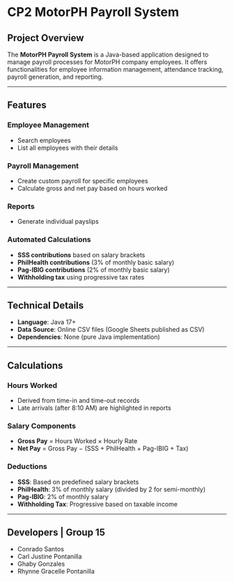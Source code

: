 # CP2 MotorPH Payroll System

## Project Overview

The **MotorPH Payroll System** is a Java-based application designed to manage payroll processes for MotorPH company employees. It offers functionalities for employee information management, attendance tracking, payroll generation, and reporting.

---

## Features

### Employee Management
* Search employees
* List all employees with their details
  
### Payroll Management
* Create custom payroll for specific employees
* Calculate gross and net pay based on hours worked

### Reports
* Generate individual payslips

### Automated Calculations
* **SSS contributions** based on salary brackets
* **PhilHealth contributions** (3% of monthly basic salary)
* **Pag-IBIG contributions** (2% of monthly basic salary)
* **Withholding tax** using progressive tax rates

---

## Technical Details
* **Language**: Java 17+
* **Data Source**: Online CSV files (Google Sheets published as CSV)
* **Dependencies**: None (pure Java implementation)

---

## Calculations

### Hours Worked
* Derived from time-in and time-out records
* Late arrivals (after 8:10 AM) are highlighted in reports

### Salary Components
* **Gross Pay** = Hours Worked × Hourly Rate
* **Net Pay** = Gross Pay − (SSS + PhilHealth + Pag-IBIG + Tax)

### Deductions
* **SSS**: Based on predefined salary brackets
* **PhilHealth**: 3% of monthly salary (divided by 2 for semi-monthly)
* **Pag-IBIG**: 2% of monthly salary
* **Withholding Tax**: Progressive based on taxable income

---

## Developers | Group 15
* Conrado Santos
* Carl Justine Pontanilla
* Ghaby Gonzales 
* Rhynne Gracelle Pontanilla 
